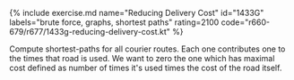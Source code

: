 {% include exercise.md name="Reducing Delivery Cost" id="1433G" labels="brute force, graphs, shortest paths" rating=2100 code="r660-679/r677/1433g-reducing-delivery-cost.kt" %}

Compute shortest-paths for all courier routes.  Each one contributes one to the times that road is used.  We want to zero the one which has maximal cost defined as number of times it's used times the cost of the road itself.
